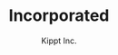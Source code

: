 ---
title: "Incorporated"
github: https://github.com/kippt/jekyll-incorporated
demo: http://blog.sendtoinc.com/
author: Kippt Inc.
ssg:
  - Jekyll
cms:
  - No Cms
---